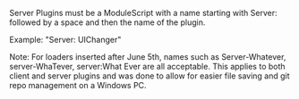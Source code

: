 Server Plugins must be a ModuleScript with a name starting with Server: followed by a space and then the name of the plugin.

Example:
"Server: UIChanger"


Note: For loaders inserted after June 5th, names such as Server-Whatever, server-WhaTever, server:What Ever are all acceptable. This applies to both client and server plugins and was done to allow for easier file saving and git repo management on a Windows PC.

